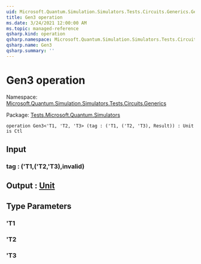 ```yaml
---
uid: Microsoft.Quantum.Simulation.Simulators.Tests.Circuits.Generics.Gen3
title: Gen3 operation
ms.date: 3/24/2021 12:00:00 AM
ms.topic: managed-reference
qsharp.kind: operation
qsharp.namespace: Microsoft.Quantum.Simulation.Simulators.Tests.Circuits.Generics
qsharp.name: Gen3
qsharp.summary: ''
---
```


# Gen3 operation

Namespace: [Microsoft.Quantum.Simulation.Simulators.Tests.Circuits.Generics](xref:Microsoft.Quantum.Simulation.Simulators.Tests.Circuits.Generics)

Package: [Tests.Microsoft.Quantum.Simulators](https://nuget.org/packages/Tests.Microsoft.Quantum.Simulators)




```qsharp
operation Gen3<'T1, 'T2, 'T3> (tag : ('T1, ('T2, 'T3), Result)) : Unit is Ctl
```


## Input

### tag : ('T1,('T2,'T3),__invalid<Result>__)





## Output : [Unit](xref:microsoft.quantum.lang-ref.unit)



## Type Parameters

### 'T1


### 'T2


### 'T3

